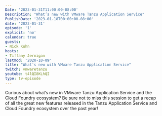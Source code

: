 ```yaml
---
Date: '2023-01-31T11:00:00-08:00'
Description: "What’s new with VMware Tanzu Application Service"
PublishDate: '2023-01-18T00:00:00-08:00'
date: '2023-01-31'
episode: '1'
explicit: 'no'
calendar: true
guests:
- Nick Kuhn
hosts:
- Tiffany Jernigan
lastmod: '2020-10-09'
title: "What’s new with VMware Tanzu Application Service"
twitch: vmwaretanzu
youtube: t4lQI8KLhQI
type: tv-episode
---
```


Curious about what’s new in VMware Tanzu Application Service and the Cloud Foundry ecosystem? Be sure not to miss this session to get a recap of all the great new features released in the Tanzu Application Service and Cloud Foundry ecosystem over the past year!
